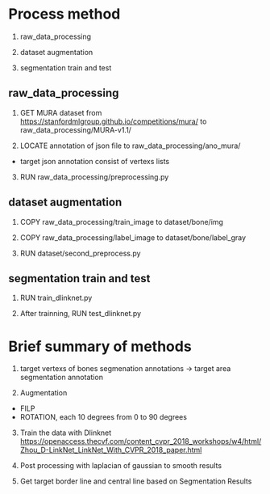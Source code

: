 # Process method 

1. raw_data_processing

2. dataset augmentation

3. segmentation train and test



## raw_data_processing

1. GET MURA dataset from https://stanfordmlgroup.github.io/competitions/mura/ to raw_data_processing/MURA-v1.1/

2. LOCATE annotation of json file to raw_data_processing/ano_mura/
  - target json annotation consist of vertexs lists

3. RUN raw_data_processing/preprocessing.py

## dataset augmentation

1. COPY raw_data_processing/train_image to dataset/bone/img

2. COPY raw_data_processing/label_image to dataset/bone/label_gray

3. RUN dataset/second_preprocess.py

## segmentation train and test

1. RUN train_dlinknet.py

2. After trainning, RUN test_dlinknet.py




# Brief summary of methods
1. target vertexs of bones segmenation annotations -> target area segmentation annotation

2. Augmentation
- FILP
- ROTATION, each 10 degrees from 0 to 90 degrees

3. Train the data with Dlinknet 
https://openaccess.thecvf.com/content_cvpr_2018_workshops/w4/html/Zhou_D-LinkNet_LinkNet_With_CVPR_2018_paper.html

4. Post processing with laplacian of gaussian to smooth results

5. Get target border line and central line based on Segmentation Results




